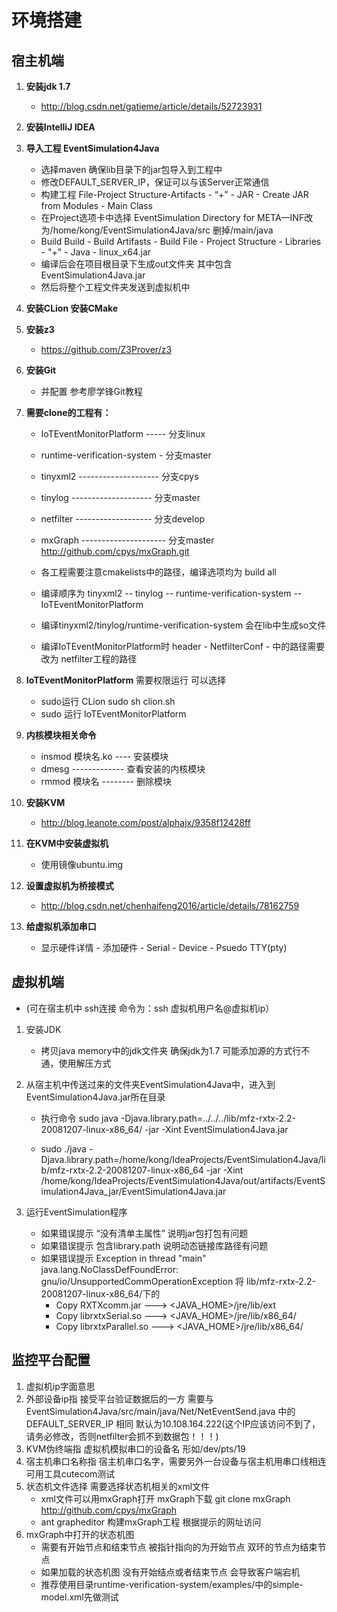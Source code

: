 # 环境搭建

## 宿主机端

1. **安装jdk 1.7**
    - http://blog.csdn.net/gatieme/article/details/52723931
2. **安装IntelliJ IDEA**
3. **导入工程 EventSimulation4Java**
    - 选择maven 确保lib目录下的jar包导入到工程中
    - 修改DEFAULT_SERVER_IP，保证可以与该Server正常通信
    - 构建工程 File-Project Structure-Artifacts - “+” - JAR - Create JAR from Modules - Main Class
    - 在Project选项卡中选择 EventSimulation Directory for META—INF改为/home/kong/EventSimulation4Java/src 删掉/main/java
    - Build  Build - Build Artifasts - Build
   File - Project Structure - Libraries - "+" - Java - linux_x64.jar
    - 编译后会在项目根目录下生成out文件夹 其中包含EventSimulation4Java.jar
    - 然后将整个工程文件夹发送到虚拟机中

4. **安装CLion 安装CMake**
5. **安装z3**
    - https://github.com/Z3Prover/z3
6. **安装Git**
    - 并配置 参考廖学锋Git教程
7. **需要clone的工程有：**
    - IoTEventMonitorPlatform ----- 分支linux
    - runtime-verification-system - 分支master
    - tinyxml2 -------------------- 分支cpys
    - tinylog  -------------------- 分支master
    - netfilter ------------------- 分支develop
    - mxGraph --------------------- 分支master http://github.com/cpys/mxGraph.git

    - 各工程需要注意cmakelists中的路径，编译选项均为 build all
    - 编译顺序为 tinyxml2 -- tinylog -- runtime-verification-system -- IoTEventMonitorPlatform
    - 编译tinyxml2/tinylog/runtime-verification-system 会在lib中生成so文件
    - 编译IoTEventMonitorPlatform时 header - NetfilterConf - 中的路径需要改为 netfilter工程的路径

8. **IoTEventMonitorPlatform** 需要权限运行 可以选择
    - sudo运行 CLion sudo sh clion.sh
    - sudo 运行 IoTEventMonitorPlatform
9. **内核模块相关命令**
    - insmod 模块名.ko ---- 安装模块
    - dmesg  ------------- 查看安装的内核模块
    - rmmod 模块名 -------- 删除模块
10. **安装KVM**
    - http://blog.leanote.com/post/alphajx/9358f12428ff
11. **在KVM中安装虚拟机**
    - 使用镜像ubuntu.img
12. **设置虚拟机为桥接模式**
    - http://blog.csdn.net/chenhaifeng2016/article/details/78162759
13. **给虚拟机添加串口**
    - 显示硬件详情 - 添加硬件 - Serial - Device - Psuedo TTY(pty)

	
## 虚拟机端 
- (可在宿主机中 ssh连接 命令为：ssh 虚拟机用户名@虚拟机ip）
1. 安装JDK
    - 拷贝java memory中的jdk文件夹 确保jdk为1.7
	可能添加源的方式行不通，使用解压方式
2. 从宿主机中传送过来的文件夹EventSimulation4Java中，进入到EventSimulation4Java.jar所在目录
    - 执行命令 sudo java -Djava.library.path=../../../lib/mfz-rxtx-2.2-20081207-linux-x86_64/ -jar -Xint EventSimulation4Java.jar

    - sudo ./java -Djava.library.path=/home/kong/IdeaProjects/EventSimulation4Java/lib/mfz-rxtx-2.2-20081207-linux-x86_64 -jar -Xint /home/kong/IdeaProjects/EventSimulation4Java/out/artifacts/EventSimulation4Java_jar/EventSimulation4Java.jar

3. 运行EventSimulation程序
    - 如果错误提示 “没有清单主属性” 说明jar包打包有问题
    - 如果错误提示 包含library.path 说明动态链接库路径有问题
    - 如果错误提示 Exception in thread "main" java.lang.NoClassDefFoundError: gnu/io/UnsupportedCommOperationException 将 lib/mfz-rxtx-2.2-20081207-linux-x86_64/下的
        - Copy RXTXcomm.jar ---> <JAVA_HOME>/jre/lib/ext
        - Copy librxtxSerial.so ---> <JAVA_HOME>/jre/lib/x86_64/
        - Copy librxtxParallel.so ---> <JAVA_HOME>/jre/lib/x86_64/

## 监控平台配置
1. 虚拟机ip字面意思
2. 外部设备ip指 接受平台验证数据后的一方 需要与EventSimulation4Java/src/main/java/Net/NetEventSend.java 中的DEFAULT_SERVER_IP 相同
默认为10.108.164.222(这个IP应该访问不到了，请务必修改，否则netfilter会抓不到数据包！！！)
3. KVM伪终端指 虚拟机模拟串口的设备名 形如/dev/pts/19
4. 宿主机串口名称指 宿主机串口名字，需要另外一台设备与宿主机用串口线相连 可用工具cutecom测试
5. 状态机文件选择 需要选择状态机相关的xml文件 
    - xml文件可以用mxGraph打开 mxGraph下载 git clone mxGraph http://github.com/cpys/mxGraph
    - ant grapheditor 构建mxGraph工程 根据提示的网址访问
6. mxGraph中打开的状态机图
    - 需要有开始节点和结束节点 被指针指向的为开始节点 双环的节点为结束节点
    - 如果加载的状态机图 没有开始结点或者结束节点 会导致客户端宕机
    - 推荐使用目录runtime-verification-system/examples/中的simple-model.xml先做测试

